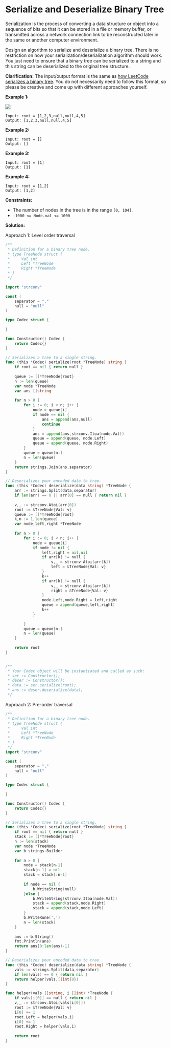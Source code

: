 # Serialize and Deserialize Binary Tree
Serialization is the process of converting a data structure or object into a sequence of bits so that it can be stored in a file or memory buffer, or transmitted across a network connection link to be reconstructed later in the same or another computer environment.

Design an algorithm to serialize and deserialize a binary tree. There is no restriction on how your serialization/deserialization algorithm should work. You just need to ensure that a binary tree can be serialized to a string and this string can be deserialized to the original tree structure.

**Clarification:**  The input/output format is the same as  [how LeetCode serializes a binary tree](https://leetcode.com/faq/#binary-tree). You do not necessarily need to follow this format, so please be creative and come up with different approaches yourself.

**Example 1:**

![](https://assets.leetcode.com/uploads/2020/09/15/serdeser.jpg)

    Input: root = [1,2,3,null,null,4,5]
    Output: [1,2,3,null,null,4,5]

**Example 2:**

    Input: root = []
    Output: []

**Example 3:**

    Input: root = [1]
    Output: [1]

**Example 4:**

    Input: root = [1,2]
    Output: [1,2]

**Constraints:**

-   The number of nodes in the tree is in the range  `[0, 104]`.
-   `-1000 <= Node.val <= 1000`

**Solution:**

Approach 1: Level order traversal

```go
/**
 * Definition for a binary tree node.
 * type TreeNode struct {
 *     Val int
 *     Left *TreeNode
 *     Right *TreeNode
 * }
 */

import "strconv"

const (
    separator = ","
    null = "null"
)

type Codec struct {
    
}

func Constructor() Codec {
    return Codec{}    
}

// Serializes a tree to a single string.
func (this *Codec) serialize(root *TreeNode) string {
    if root == nil { return null }
    
    queue := []*TreeNode{root}
    n := len(queue)
    var node *TreeNode
    var ans []string
    
    for n > 0 {
        for i := 0; i < n; i++ {
            node = queue[i]
            if node == nil {
                ans = append(ans,null)
                continue
            }
            ans = append(ans,strconv.Itoa(node.Val))
            queue = append(queue, node.Left)
            queue = append(queue, node.Right)    
        }
        queue = queue[n:]
        n = len(queue)
    }
    return strings.Join(ans,separator)
}

// Deserializes your encoded data to tree.
func (this *Codec) deserialize(data string) *TreeNode {    
    arr := strings.Split(data,separator)
    if len(arr) == 0 || arr[0] == null { return nil }
    
    v,_ := strconv.Atoi(arr[0])
    root := &TreeNode{Val: v}
    queue := []*TreeNode{root}
    k,n := 1,len(queue)
    var node,left,right *TreeNode
    
    for n > 0 {
        for i := 0; i < n; i++ {
            node = queue[i]
            if node != nil {
                left,right = nil,nil
                if arr[k] != null {
                    v,_ = strconv.Atoi(arr[k])
                    left = &TreeNode{Val: v}
                }
                k++
                if arr[k] != null {
                    v,_ = strconv.Atoi(arr[k])
                    right = &TreeNode{Val: v}
                }
                node.Left,node.Right = left,right
                queue = append(queue,left,right)
                k++
            }
            
        }
        queue = queue[n:]
        n = len(queue)
    }
    
    return root
}


/**
 * Your Codec object will be instantiated and called as such:
 * ser := Constructor();
 * deser := Constructor();
 * data := ser.serialize(root);
 * ans := deser.deserialize(data);
 */
```

Approach 2: Pre-order traversal

```go
/**
 * Definition for a binary tree node.
 * type TreeNode struct {
 *     Val int
 *     Left *TreeNode
 *     Right *TreeNode
 * }
 */
import "strconv"

const (
    separator = ","
    null = "null"
)

type Codec struct {
    
}

func Constructor() Codec {
    return Codec{}
}

// Serializes a tree to a single string.
func (this *Codec) serialize(root *TreeNode) string {
    if root == nil { return null }
    stack := []*TreeNode{root}
    n := len(stack)
    var node *TreeNode
    var b strings.Builder
    
    for n > 0 {
        node = stack[n-1]
        stack[n-1] = nil
        stack = stack[:n-1]
        
        if node == nil {
            b.WriteString(null)
        }else {
            b.WriteString(strconv.Itoa(node.Val))    
            stack = append(stack,node.Right)
            stack = append(stack,node.Left)
        }
        b.WriteRune(',')
        n = len(stack)
    }
    
    ans := b.String()
    fmt.Println(ans)
    return ans[0:len(ans)-1]
}

// Deserializes your encoded data to tree.
func (this *Codec) deserialize(data string) *TreeNode {    
    vals := strings.Split(data,separator)
    if len(vals) == 0 { return nil }
    return helper(vals,[]int{0})
}

func helper(vals []string, i []int) *TreeNode {
    if vals[i[0]] == null { return nil }
    v,_ := strconv.Atoi(vals[i[0]])
    root := &TreeNode{Val: v}
    i[0] += 1
    root.Left = helper(vals,i)
    i[0] += 1
    root.Right = helper(vals,i)
    
    return root
}
```
